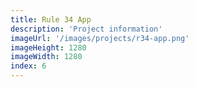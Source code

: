 ```yaml
---
title: Rule 34 App
description: 'Project information'
imageUrl: '/images/projects/r34-app.png'
imageHeight: 1280
imageWidth: 1280
index: 6
---
```

